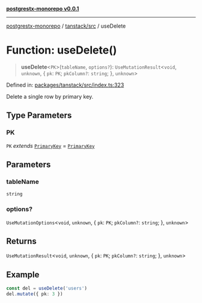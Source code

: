 [**postgrestx-monorepo v0.0.1**](../../../README.md)

---

[postgrestx-monorepo](../../../README.md) / [tanstack/src](../README.md) / useDelete

# Function: useDelete()

> **useDelete**\<`PK`\>(`tableName`, `options?`): `UseMutationResult`\<`void`, `unknown`, \{ `pk`: `PK`; `pkColumn?`: `string`; \}, `unknown`\>

Defined in: [packages/tanstack/src/index.ts:323](https://github.com/samuelagm/postgrestx/blob/7b606dc406c6da40c0579c7268eb7cd998b69db8/packages/tanstack/src/index.ts#L323)

Delete a single row by primary key.

## Type Parameters

### PK

`PK` _extends_ [`PrimaryKey`](../type-aliases/PrimaryKey.md) = [`PrimaryKey`](../type-aliases/PrimaryKey.md)

## Parameters

### tableName

`string`

### options?

`UseMutationOptions`\<`void`, `unknown`, \{ `pk`: `PK`; `pkColumn?`: `string`; \}, `unknown`\>

## Returns

`UseMutationResult`\<`void`, `unknown`, \{ `pk`: `PK`; `pkColumn?`: `string`; \}, `unknown`\>

## Example

```ts
const del = useDelete('users')
del.mutate({ pk: 3 })
```
